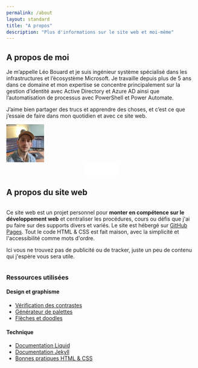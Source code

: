 ```yaml
---
permalink: /about
layout: standard
title: "A propos"
description: "Plus d'informations sur le site web et moi-même"
---
```


<div class="aboutMe">
    <div>
        <h2 id="a-propos-de-moi">A propos de moi</h2>
        <p>Je m’appelle Léo Bouard et je suis ingénieur système spécialisé dans les infrastructures et l’écosystème Microsoft. Je travaille depuis plus de 5 ans dans ce domaine et mon expertise se concentre principalement sur la gestion d’identité avec Active Directory et Azure AD ainsi que l’automatisation de processus avec PowerShell et Power Automate.</p>
        <p>J’aime bien partager des trucs et apprendre des choses, et c’est ce que j’essaie de faire dans mon quotidien et avec ce site web.</p>
    </div>
    <img src="/assets/images/profile-picture.jpg" alt="Photo de profil" height="100" width="100">
</div>

<!-- Personnal links section -->

<div style="display: flex; justify-content: center;">
    <a href="{{ site.linkedin }}" target="_blank"><img src="/assets/images/linkedin.svg" alt="Profil LinkedIn" width="32px"></a>
    <a href="/cv"><img src="/assets/images/resume.svg" alt="Mon CV" width="32px"></a>
    <a href="mailto:{{ site.emailAddress }}"><img src="/assets/images/email.svg" alt="M'envoyez un email" width="32px"></a>
</div>

## A propos du site web

<div style="display: flex;">
    <div>
        <p>Ce site web est un projet personnel pour <b>monter en compétence sur le développement web</b> et centraliser les procédures, cours ou défis que j'ai pu faire sur des supports divers et variés. Le site est hébergé sur <a href="https://docs.github.com/en/pages" target="_blank">GitHub Pages</a>. Tout le code HTML & CSS est fait maison, avec la simplicité et l'accessibilité comme mots d'ordre.</p>
        <p>Ici vous ne trouvez pas de publicité ou de tracker, juste un peu de contenu qui j'espère vous sera utile.</p>
    </div>
</div>

### Ressources utilisées

#### Design et graphisme

- [Vérification des contrastes](https://color.adobe.com/fr/create/color-contrast-analyzer)
- [Générateur de palettes](https://coolors.co/generate)
- [Flèches et doodles](https://www.highlights.design/)

#### Technique

- [Documentation Liquid](https://shopify.github.io/liquid/)
- [Documentation Jekyll](https://jekyllrb.com/docs/)
- [Bonnes pratiques HTML & CSS](https://pagespeed.web.dev/)
